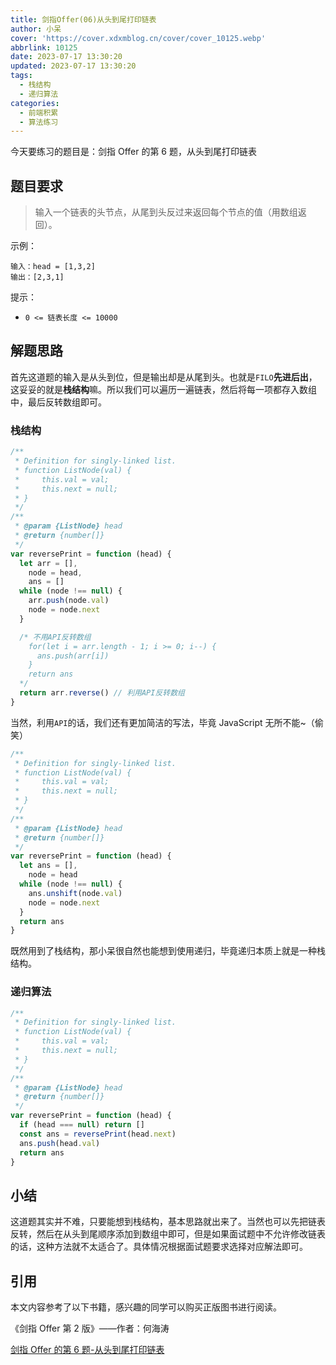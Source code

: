 ```yaml
---
title: 剑指Offer(06)从头到尾打印链表
author: 小呆
cover: 'https://cover.xdxmblog.cn/cover/cover_10125.webp'
abbrlink: 10125
date: 2023-07-17 13:30:20
updated: 2023-07-17 13:30:20
tags:
  - 栈结构
  - 递归算法
categories: 
  - 前端积累
  - 算法练习
---
```


今天要练习的题目是：剑指 Offer 的第 6 题，从头到尾打印链表

## 题目要求

> 输入一个链表的头节点，从尾到头反过来返回每个节点的值（用数组返回）。

<!--more-->

示例：

```
输入：head = [1,3,2]
输出：[2,3,1]
```

提示：

- `0 <= 链表长度 <= 10000`

## 解题思路

首先这道题的输入是从头到位，但是输出却是从尾到头。也就是`FILO`**先进后出**，这妥妥的就是**栈结构**嘛。所以我们可以遍历一遍链表，然后将每一项都存入数组中，最后反转数组即可。

### 栈结构

```javascript
/**
 * Definition for singly-linked list.
 * function ListNode(val) {
 *     this.val = val;
 *     this.next = null;
 * }
 */
/**
 * @param {ListNode} head
 * @return {number[]}
 */
var reversePrint = function (head) {
  let arr = [],
    node = head,
    ans = []
  while (node !== null) {
    arr.push(node.val)
    node = node.next
  }

  /* 不用API反转数组
    for(let i = arr.length - 1; i >= 0; i--) {
      ans.push(arr[i])
    }
  	return ans
  */
  return arr.reverse() // 利用API反转数组
}
```

当然，利用`API`的话，我们还有更加简洁的写法，毕竟 JavaScript 无所不能~（偷笑）

```javascript
/**
 * Definition for singly-linked list.
 * function ListNode(val) {
 *     this.val = val;
 *     this.next = null;
 * }
 */
/**
 * @param {ListNode} head
 * @return {number[]}
 */
var reversePrint = function (head) {
  let ans = [],
    node = head
  while (node !== null) {
    ans.unshift(node.val)
    node = node.next
  }
  return ans
}
```

既然用到了栈结构，那小呆很自然也能想到使用递归，毕竟递归本质上就是一种栈结构。

### 递归算法

```javascript
/**
 * Definition for singly-linked list.
 * function ListNode(val) {
 *     this.val = val;
 *     this.next = null;
 * }
 */
/**
 * @param {ListNode} head
 * @return {number[]}
 */
var reversePrint = function (head) {
  if (head === null) return []
  const ans = reversePrint(head.next)
  ans.push(head.val)
  return ans
}
```

## 小结

这道题其实并不难，只要能想到栈结构，基本思路就出来了。当然也可以先把链表反转，然后在从头到尾顺序添加到数组中即可，但是如果面试题中不允许修改链表的话，这种方法就不太适合了。具体情况根据面试题要求选择对应解法即可。

## 引用

本文内容参考了以下书籍，感兴趣的同学可以购买正版图书进行阅读。

《剑指 Offer 第 2 版》——作者：何海涛

[剑指 Offer 的第 6 题-从头到尾打印链表](https://leetcode.cn/problems/cong-wei-dao-tou-da-yin-lian-biao-lcof/)
